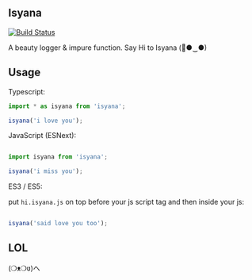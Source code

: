 ## Isyana

[![Build Status](https://travis-ci.org/ikhsanalatsary/isyana.svg?branch=master)](https://travis-ci.org/ikhsanalatsary/isyana)

A beauty logger & impure function. Say Hi to Isyana (🌸●‿●)

## Usage

Typescript:

```typescript
import * as isyana from 'isyana';

isyana('i love you');

```

JavaScript (ESNext):

```javascript

import isyana from 'isyana';

isyana('i miss you');

```

ES3 / ES5:

put `hi.isyana.js` on top before your js script tag and then inside your js:

```javascript

isyana('said love you too');

```

## LOL

(❍ᴥ❍ʋ)ヘ
